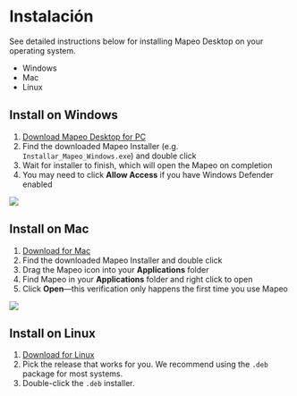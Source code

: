 # Instalación

See detailed instructions below for installing Mapeo Desktop on your operating system.

* Windows
* Mac
* Linux

## Install on Windows

1. ​[Download Mapeo Desktop for PC](https://www.digital-democracy.org/mapeo/latest/windows)​
2. Find the downloaded Mapeo Installer \(e.g. `Installar_Mapeo_Windows.exe`\) and double click
3. Wait for installer to finish, which will open the Mapeo on completion
4. You may need to click **Allow Access** if you have Windows Defender enabled

![](https://gblobscdn.gitbook.com/assets%2F-M-REE35cjP3yjPUt766%2F-M-RIliCEDWBeSE7PC57%2F-M-RIyr3KJ2w677nfDrF%2Fallow-access.png?alt=media&token=63df8ecf-b216-45d9-bd05-e9fde4770cd8)

## Install on Mac <a id="install-on-mac"></a>

1. ​[Download for Mac](https://www.digital-democracy.org/mapeo/latest/mac)​
2. Find the downloaded Mapeo Installer and double click
3. Drag the Mapeo icon into your **Applications** folder
4. Find Mapeo in your **Applications** folder and right click to open
5. Click **Open**—this verification only happens the first time you use Mapeo

![](https://gblobscdn.gitbook.com/assets%2F-M-REE35cjP3yjPUt766%2F-M-RIliCEDWBeSE7PC57%2F-M-RJ-kxYLaIQeYd3_yS%2Finstructions.png?alt=media&token=61840a96-8787-45c8-a1a1-009f83f82a12)

## Install on Linux <a id="install-on-linux"></a>

1. ​[Download for Linux](https://www.github.com/digidem/mapeo-desktop/releases)​
2. Pick the release that works for you. We recommend using the `.deb` package for most systems.
3. Double-click the `.deb` installer.



